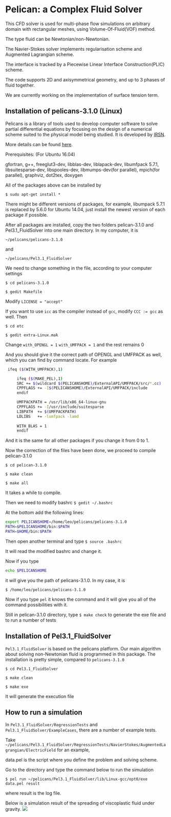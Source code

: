 Pelican: a Complex Fluid Solver
=====

This CFD solver is used for multi-phase flow simulations on arbitrary domain with rectangular meshes, using Volume-Of-Fluid(VOF) method.

The type fluid can be Newtonian/non-Newtonian.

The Navier-Stokes solver implements regularisation scheme and Augmented Lagrangian scheme. 

The interface is tracked by a Piecewise Linear Interface Construction(PLIC) scheme.

The code supports 2D and axisymmetrical geometry, and up to 3 phases of fluid together.

We are currently working on the implementation of surface tension term.

Installation of pelicans-3.1.0 (Linux)
-----

Pelicans is a library of tools used to develop computer software to solve partial differential equations
by focusing on the design of a numerical scheme suited to the physical model being studied. It is developed by 
<a href="http://www.irsn.fr/EN/Pages/home.aspx">IRSN</a>.

More details can be found <a href="http://www.irsn.fr/EN/Research/Scientific-tools/Computer-codes/PELICANS/Pages/PELICANS-software-platform.aspx">here</a>.

Prerequisites: (For Ubuntu 16.04)

gfortran, g++, freeglut3-dev, libblas-dev, liblapack-dev, libumfpack 5.7.1, libsuitesparse-dev, libspooles-dev, libmumps-dev(for parallel),
mpich(for parallel), graphviz, dot2tex, doxygen

All of the packages above can be installed by
 
`$ sudo apt-get install *`

There might be different versions of packages, for example, libumpack 5.7.1  is replaced by 5.6.0 for Ubuntu 14.04, just install the newest
version of each package if possible.

After all packages are installed, copy the two folders pelican-3.1.0 and Pel3.1_FluidSolver into one main directory. 
In my computer, it is

`~/pelicans/pelicans-3.1.0`

and

`~/pelicans/Pel3.1_FluidSolver`

We need to change something in the file, according to your computer settings

`$ cd pelicans-3.1.0`

`$ gedit Makefile`

Modify `LICENSE = "accept"`

If you want to use `icc` as the compiler instead of `gcc`, modify `CCC := gcc` as well.
Then

`$ cd etc` 

`$ gedit extra-Linux.mak`

Change 
`with_OPENGL = 1`
`with_UMFPACK = 1`
and the rest remains 0

And you should give it the correct path of OPENGL and UMFPACK as well, which you can find by command locate. For example

```Bash
 ifeq ($(WITH_UMFPACK),1)

     ifeq ($(MAKE_PEL),1)
     SRC += $(wildcard $(PELICANSHOME)/ExternalAPI/UMFPACK/src/*.cc)
     CPPFLAGS += -I$(PELICANSHOME)/ExternalAPI/UMFPACK/include
     endif

     UMFPACKPATH = /usr/lib/x86_64-linux-gnu
     CPPFLAGS += -I/usr/include/suitesparse
     LIBPATH  += $(UMFPACKPATH)
     LDLIBS   += -lumfpack -lamd
 
     WITH_BLAS = 1
     endif
```
And it is the same for all other packages if you change it from 0 to 1.

Now the correction of the files have been done, we proceed to compile pelican-3.1.0

`$ cd pelican-3.1.0`

`$ make clean`

`$ make all`

It takes a while to compile.

Then we need to modify bashrc 
`$ gedit ~/.bashrc`

At the bottom add the following lines:

```Bash
export PELICANSHOME=/home/leo/pelicans/pelicans-3.1.0
PATH=$PELICANSHOME/bin:$PATH
PATH=$HOME/bin:$PATH
```
Then open another terminal and type 
`$ source .bashrc`

It will read the modified bashrc and change it. 

Now if you type 

```Bash
echo $PELICANSHOME
```
it will give you the path of pelicans-3.1.0. In my case, it is

`$ /home/leo/pelicans/pelicans-3.1.0`

Now if you type `pel` it knows the command and it will give you all of the command possibilities with it.

Still in pelican-3.1.0 directory, type 
`$ make check`
to generate the exe file and to run a number of tests


Installation of Pel3.1_FluidSolver
------

`Pel3.1_FluidSolver` is based on the pelicans platform. Our main algorithm about solving non-Newtonian fluid is programmed in this package.
The installation is pretty simple, compared to `pelicans-3.1.0`

`$ cd Pel3.1_FluidSolver`

`$ make clean`

`$ make exe`

It will generate the execution file 

How to run a simulation
-------


In `Pel3.1_FluidSolver/RegressionTests` and `Pel3.1_FluidSolver/ExampleCases`, there are a number of example tests. 

Take `~/pelicans/Pel3.1_FluidSolver/RegressionTests/NavierStokes/AugmentedLagrangian/ElectricField` for an example,

data.pel is the script where you define the problem and solving scheme.

Go to the directory and type the command below to run the simulation

`$ pel run ~/pelicans/Pel3.1_FluidSolver/lib/Linux-gcc/opt0/exe data.pel result`

where result is the log file. 

Below is a simulation result of the spreading of viscoplastic fluid under gravity.
![](http://www.math.ubc.ca/~yliu0218/images/profi.jpg) 









